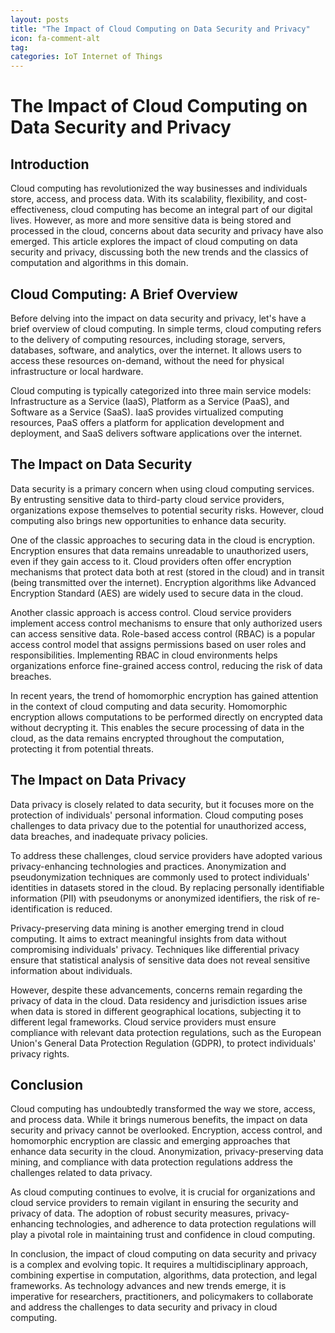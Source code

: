 ```yaml
---
layout: posts
title: "The Impact of Cloud Computing on Data Security and Privacy"
icon: fa-comment-alt
tag:      
categories: IoT Internet of Things
---
```



# The Impact of Cloud Computing on Data Security and Privacy

## Introduction

Cloud computing has revolutionized the way businesses and individuals store, access, and process data. With its scalability, flexibility, and cost-effectiveness, cloud computing has become an integral part of our digital lives. However, as more and more sensitive data is being stored and processed in the cloud, concerns about data security and privacy have also emerged. This article explores the impact of cloud computing on data security and privacy, discussing both the new trends and the classics of computation and algorithms in this domain.

## Cloud Computing: A Brief Overview

Before delving into the impact on data security and privacy, let's have a brief overview of cloud computing. In simple terms, cloud computing refers to the delivery of computing resources, including storage, servers, databases, software, and analytics, over the internet. It allows users to access these resources on-demand, without the need for physical infrastructure or local hardware.

Cloud computing is typically categorized into three main service models: Infrastructure as a Service (IaaS), Platform as a Service (PaaS), and Software as a Service (SaaS). IaaS provides virtualized computing resources, PaaS offers a platform for application development and deployment, and SaaS delivers software applications over the internet.

## The Impact on Data Security

Data security is a primary concern when using cloud computing services. By entrusting sensitive data to third-party cloud service providers, organizations expose themselves to potential security risks. However, cloud computing also brings new opportunities to enhance data security.

One of the classic approaches to securing data in the cloud is encryption. Encryption ensures that data remains unreadable to unauthorized users, even if they gain access to it. Cloud providers often offer encryption mechanisms that protect data both at rest (stored in the cloud) and in transit (being transmitted over the internet). Encryption algorithms like Advanced Encryption Standard (AES) are widely used to secure data in the cloud.

Another classic approach is access control. Cloud service providers implement access control mechanisms to ensure that only authorized users can access sensitive data. Role-based access control (RBAC) is a popular access control model that assigns permissions based on user roles and responsibilities. Implementing RBAC in cloud environments helps organizations enforce fine-grained access control, reducing the risk of data breaches.

In recent years, the trend of homomorphic encryption has gained attention in the context of cloud computing and data security. Homomorphic encryption allows computations to be performed directly on encrypted data without decrypting it. This enables the secure processing of data in the cloud, as the data remains encrypted throughout the computation, protecting it from potential threats.

## The Impact on Data Privacy

Data privacy is closely related to data security, but it focuses more on the protection of individuals' personal information. Cloud computing poses challenges to data privacy due to the potential for unauthorized access, data breaches, and inadequate privacy policies.

To address these challenges, cloud service providers have adopted various privacy-enhancing technologies and practices. Anonymization and pseudonymization techniques are commonly used to protect individuals' identities in datasets stored in the cloud. By replacing personally identifiable information (PII) with pseudonyms or anonymized identifiers, the risk of re-identification is reduced.

Privacy-preserving data mining is another emerging trend in cloud computing. It aims to extract meaningful insights from data without compromising individuals' privacy. Techniques like differential privacy ensure that statistical analysis of sensitive data does not reveal sensitive information about individuals.

However, despite these advancements, concerns remain regarding the privacy of data in the cloud. Data residency and jurisdiction issues arise when data is stored in different geographical locations, subjecting it to different legal frameworks. Cloud service providers must ensure compliance with relevant data protection regulations, such as the European Union's General Data Protection Regulation (GDPR), to protect individuals' privacy rights.

## Conclusion

Cloud computing has undoubtedly transformed the way we store, access, and process data. While it brings numerous benefits, the impact on data security and privacy cannot be overlooked. Encryption, access control, and homomorphic encryption are classic and emerging approaches that enhance data security in the cloud. Anonymization, privacy-preserving data mining, and compliance with data protection regulations address the challenges related to data privacy.

As cloud computing continues to evolve, it is crucial for organizations and cloud service providers to remain vigilant in ensuring the security and privacy of data. The adoption of robust security measures, privacy-enhancing technologies, and adherence to data protection regulations will play a pivotal role in maintaining trust and confidence in cloud computing.

In conclusion, the impact of cloud computing on data security and privacy is a complex and evolving topic. It requires a multidisciplinary approach, combining expertise in computation, algorithms, data protection, and legal frameworks. As technology advances and new trends emerge, it is imperative for researchers, practitioners, and policymakers to collaborate and address the challenges to data security and privacy in cloud computing.